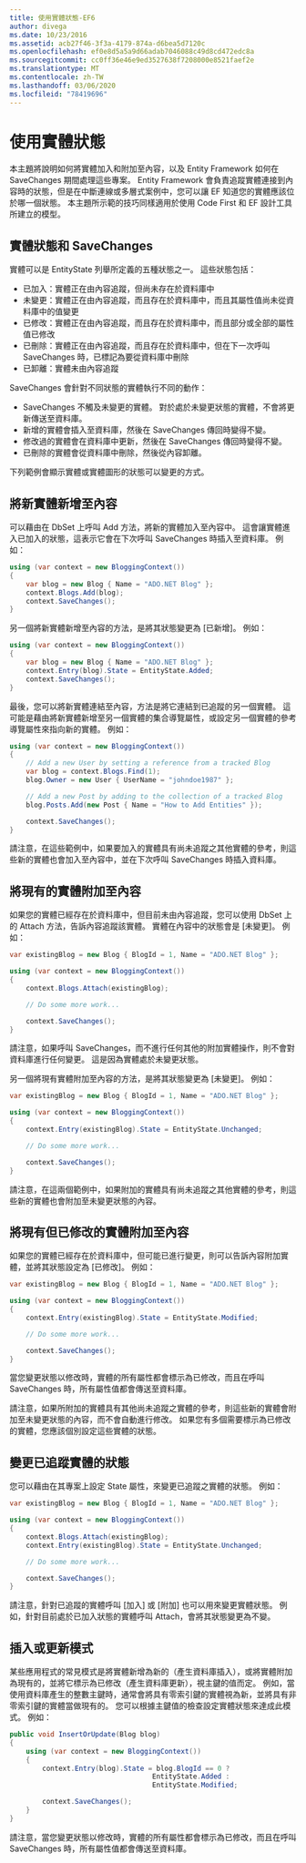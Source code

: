 ```yaml
---
title: 使用實體狀態-EF6
author: divega
ms.date: 10/23/2016
ms.assetid: acb27f46-3f3a-4179-874a-d6bea5d7120c
ms.openlocfilehash: ef0e8d5a5a9d66adab7046088c49d8cd472edc8a
ms.sourcegitcommit: cc0ff36e46e9ed3527638f7208000e8521faef2e
ms.translationtype: MT
ms.contentlocale: zh-TW
ms.lasthandoff: 03/06/2020
ms.locfileid: "78419696"
---
```

# <a name="working-with-entity-states"></a>使用實體狀態
本主題將說明如何將實體加入和附加至內容，以及 Entity Framework 如何在 SaveChanges 期間處理這些專案。
Entity Framework 會負責追蹤實體連接到內容時的狀態，但是在中斷連線或多層式案例中，您可以讓 EF 知道您的實體應該位於哪一個狀態。
本主題所示範的技巧同樣適用於使用 Code First 和 EF 設計工具所建立的模型。  

## <a name="entity-states-and-savechanges"></a>實體狀態和 SaveChanges

實體可以是 EntityState 列舉所定義的五種狀態之一。 這些狀態包括：  

- 已加入：實體正在由內容追蹤，但尚未存在於資料庫中  
- 未變更：實體正在由內容追蹤，而且存在於資料庫中，而且其屬性值尚未從資料庫中的值變更  
- 已修改：實體正在由內容追蹤，而且存在於資料庫中，而且部分或全部的屬性值已修改  
- 已刪除：實體正在由內容追蹤，而且存在於資料庫中，但在下一次呼叫 SaveChanges 時，已標記為要從資料庫中刪除  
- 已卸離：實體未由內容追蹤  

SaveChanges 會針對不同狀態的實體執行不同的動作：  

- SaveChanges 不觸及未變更的實體。 對於處於未變更狀態的實體，不會將更新傳送至資料庫。  
- 新增的實體會插入至資料庫，然後在 SaveChanges 傳回時變得不變。  
- 修改過的實體會在資料庫中更新，然後在 SaveChanges 傳回時變得不變。  
- 已刪除的實體會從資料庫中刪除，然後從內容卸離。  

下列範例會顯示實體或實體圖形的狀態可以變更的方式。  

## <a name="adding-a-new-entity-to-the-context"></a>將新實體新增至內容  

可以藉由在 DbSet 上呼叫 Add 方法，將新的實體加入至內容中。
這會讓實體進入已加入的狀態，這表示它會在下次呼叫 SaveChanges 時插入至資料庫。
例如：  

``` csharp
using (var context = new BloggingContext())
{
    var blog = new Blog { Name = "ADO.NET Blog" };
    context.Blogs.Add(blog);
    context.SaveChanges();
}
```  

另一個將新實體新增至內容的方法，是將其狀態變更為 [已新增]。 例如：  

``` csharp
using (var context = new BloggingContext())
{
    var blog = new Blog { Name = "ADO.NET Blog" };
    context.Entry(blog).State = EntityState.Added;
    context.SaveChanges();
}
```  

最後，您可以將新實體連結至內容，方法是將它連結到已追蹤的另一個實體。
這可能是藉由將新實體新增至另一個實體的集合導覽屬性，或設定另一個實體的參考導覽屬性來指向新的實體。 例如：  

``` csharp
using (var context = new BloggingContext())
{
    // Add a new User by setting a reference from a tracked Blog
    var blog = context.Blogs.Find(1);
    blog.Owner = new User { UserName = "johndoe1987" };

    // Add a new Post by adding to the collection of a tracked Blog
    blog.Posts.Add(new Post { Name = "How to Add Entities" });

    context.SaveChanges();
}
```  

請注意，在這些範例中，如果要加入的實體具有尚未追蹤之其他實體的參考，則這些新的實體也會加入至內容中，並在下次呼叫 SaveChanges 時插入資料庫。  

## <a name="attaching-an-existing-entity-to-the-context"></a>將現有的實體附加至內容  

如果您的實體已經存在於資料庫中，但目前未由內容追蹤，您可以使用 DbSet 上的 Attach 方法，告訴內容追蹤該實體。 實體在內容中的狀態會是 [未變更]。 例如：  

``` csharp
var existingBlog = new Blog { BlogId = 1, Name = "ADO.NET Blog" };

using (var context = new BloggingContext())
{
    context.Blogs.Attach(existingBlog);

    // Do some more work...  

    context.SaveChanges();
}
```  

請注意，如果呼叫 SaveChanges，而不進行任何其他的附加實體操作，則不會對資料庫進行任何變更。 這是因為實體處於未變更狀態。  

另一個將現有實體附加至內容的方法，是將其狀態變更為 [未變更]。 例如：  

``` csharp
var existingBlog = new Blog { BlogId = 1, Name = "ADO.NET Blog" };

using (var context = new BloggingContext())
{
    context.Entry(existingBlog).State = EntityState.Unchanged;

    // Do some more work...  

    context.SaveChanges();
}
```  

請注意，在這兩個範例中，如果附加的實體具有尚未追蹤之其他實體的參考，則這些新的實體也會附加至未變更狀態的內容。  

## <a name="attaching-an-existing-but-modified-entity-to-the-context"></a>將現有但已修改的實體附加至內容  

如果您的實體已經存在於資料庫中，但可能已進行變更，則可以告訴內容附加實體，並將其狀態設定為 [已修改]。
例如：  

``` csharp
var existingBlog = new Blog { BlogId = 1, Name = "ADO.NET Blog" };

using (var context = new BloggingContext())
{
    context.Entry(existingBlog).State = EntityState.Modified;

    // Do some more work...  

    context.SaveChanges();
}
```  

當您變更狀態以修改時，實體的所有屬性都會標示為已修改，而且在呼叫 SaveChanges 時，所有屬性值都會傳送至資料庫。  

請注意，如果所附加的實體具有其他尚未追蹤之實體的參考，則這些新的實體會附加至未變更狀態的內容，而不會自動進行修改。
如果您有多個需要標示為已修改的實體，您應該個別設定這些實體的狀態。  

## <a name="changing-the-state-of-a-tracked-entity"></a>變更已追蹤實體的狀態  

您可以藉由在其專案上設定 State 屬性，來變更已追蹤之實體的狀態。 例如：  

``` csharp
var existingBlog = new Blog { BlogId = 1, Name = "ADO.NET Blog" };

using (var context = new BloggingContext())
{
    context.Blogs.Attach(existingBlog);
    context.Entry(existingBlog).State = EntityState.Unchanged;

    // Do some more work...  

    context.SaveChanges();
}
```  

請注意，針對已追蹤的實體呼叫 [加入] 或 [附加] 也可以用來變更實體狀態。 例如，針對目前處於已加入狀態的實體呼叫 Attach，會將其狀態變更為不變。  

## <a name="insert-or-update-pattern"></a>插入或更新模式  

某些應用程式的常見模式是將實體新增為新的（產生資料庫插入），或將實體附加為現有的，並將它標示為已修改（產生資料庫更新），視主鍵的值而定。
例如，當使用資料庫產生的整數主鍵時，通常會將具有零索引鍵的實體視為新，並將具有非零索引鍵的實體當做現有的。
您可以根據主鍵值的檢查設定實體狀態來達成此模式。 例如：  

``` csharp
public void InsertOrUpdate(Blog blog)
{
    using (var context = new BloggingContext())
    {
        context.Entry(blog).State = blog.BlogId == 0 ?
                                   EntityState.Added :
                                   EntityState.Modified;

        context.SaveChanges();
    }
}
```  

請注意，當您變更狀態以修改時，實體的所有屬性都會標示為已修改，而且在呼叫 SaveChanges 時，所有屬性值都會傳送至資料庫。  
